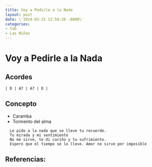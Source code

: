```yaml
---
title: Voy a Pedirle a la Nada
layout: post
date: \'2024-03-31 12:58:26 -0000\'
categories:
- tab
- Las Niñas
---
```


# Voy a Pedirle a la Nada

## Acordes

~~~
| D | A7 | A7 | D |
~~~

## Concepto

- Caramba
- Tormento del alma

~~~
  Le pido a la nada que se lleve tu recuerdo.
  Tu mirada y mi sentimiento
  No me sirve, te di cariño y tu sufrimiento.
  Espero que el tiempo se lo lleve. Amor no sirve por imposible
~~~

Referencias:
- 
